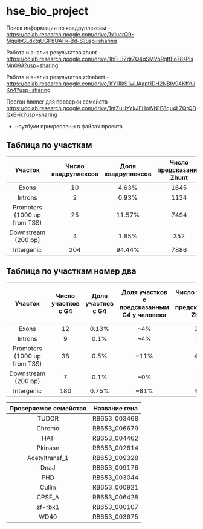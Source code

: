 # hse_bio_project

Поиск информации по квадруплексам - https://colab.research.google.com/drive/1x1ucrQ9-MguIbGLdxtgUGPbUAFk-Bd-S?usp=sharing

Работа и анализ результатов zhunt - https://colab.research.google.com/drive/1bFL3ZdrZQ4qSMVoRgttEo78sPlsMn09A?usp=sharing

Работа и анализ результатов zdnabert - https://colab.research.google.com/drive/1fYl1IkS1wUAapt1DH2NBIV94KffnJKn4?usp=sharing

Прогон hmmer для проверки семейств - https://colab.research.google.com/drive/1ntZuHzYkJEHoWN1E8qu4LZQrQDQxB-ix?usp=sharing

+ ноутбуки прикреплены в файлах проекта

## Таблица по участкам
|Участок|Число квадруплексов|Доля квадруплексов|Число предсказаний Zhunt|Доля предсказаний Zhunt|Число предсказаний ZDNABERT|Доля предсказаний ZDNABERT|
|:------:|:--:|:--:|:--:|:--:|:--:|:--:|
|Exons | 10 | 4.63% | 1645 | 15.52% | 3 | 42.86% |
|Introns | 2 | 0.93% | 1134 | 10.7% | 0 | 0% |
|Promoters (1000 up from TSS) | 25 | 11.57% | 7494 | 70.71% | 2 | 28.57% |
|Downstream (200 bp) | 4 | 1.85% | 352 | 3.32% | 1 | 14.29% | 
|Intergenic | 204 | 94.44% | 7886 | 74.41% | 4 | 57.14% |

## Таблица по участкам номер два
|Участок|Число участков с G4|Доля участков с G4|Доля участков с предсказанным G4 у человека|Число участков с предсказанным Zhunt|Доля участков с предсказанным Zhunt|Доля участков с предсказанным Zhunt у человека|Число участков с предсказаным ZDNABERT|Доля участков с предсказаным ZDNABERT|Доля участков с предсказаным ZDNABERT у человека|
|:------:|:--:|:--:|:--:|:--:|:--:|:--:|:--:|:--:|:--:|
|Exons | 12 | 0.13% | ~4% | 120 | 0.36% | 19.9% | 4 | 0.02% | ~10% |
|Introns | 9 | 0.1% | ~4% | 33 | 0.47% | 45.4% | 0 | 0% | ~30% |
|Promoters (1000 up from TSS) | 38 | 0.5% | ~11% | 499 | 5.18% | 15.1% | 0 | 0% | ~33% |
|Downstream (200 bp) | 7 | 0.1% | ~0% | 27 | 0.33% | 5.9% | 3 | 0.01% | ~0% |
|Intergenic | 180 | 0.75% | ~81% | 453 | 5.19% | 0% | 6 | 0.03% | ~27% |


|Проверяемое семейство|Название гена|
|:------:|:--:|
|TUDOR |  RB653_003468 |
|Chromo | RB653_006679 | 
|HAT  | RB653_004462 |
|Pkinase | RB653_002614 |
|Acetyltransf_1 |RB653_009328 |
|DnaJ | RB653_009176|
|PHD | RB653_003044|
|Cullin | RB653_000921 |
|CPSF_A| RB653_006428|
|zf-rbx1 |RB653_000107|
|WD40 | RB653_003675|
